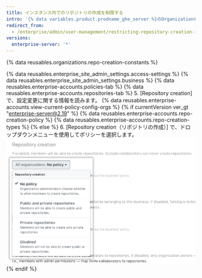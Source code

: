 ```yaml
---
title: インスタンス内でのリポジトリの作成を制限する
intro: '{% data variables.product.prodname_ghe_server %}のOrganizationのメンバーがリポジトリを作成できるようにするか、そしてメンバーが作成できるリポジトリの種類を選択できます。'
redirect_from:
  - /enterprise/admin/user-management/restricting-repository-creation-in-your-instance
versions:
  enterprise-server: '*'
---
```


{% data reusables.organizations.repo-creation-constants %}

{% data reusables.enterprise_site_admin_settings.access-settings %}
{% data reusables.enterprise_site_admin_settings.business %}
{% data reusables.enterprise-accounts.policies-tab %}
{% data reusables.enterprise-accounts.repositories-tab %}
5. [Repository creation] で、設定変更に関する情報を読みます。 {% data reusables.enterprise-accounts.view-current-policy-config-orgs %}
{% if currentVersion ver_gt "enterprise-server@2.19" %}
{% data reusables.enterprise-accounts.repo-creation-policy %}
{% data reusables.enterprise-accounts.repo-creation-types %}
{% else %}
6. [Repository creation（リポジトリの作成）] で、ドロップダウンメニューを使用してポリシーを選択します。 ![リポジトリ作成ポリシーのドロップダウンメニュー](/assets/images/enterprise/site-admin-settings/repository-creation-drop-down.png)
{% endif %}
